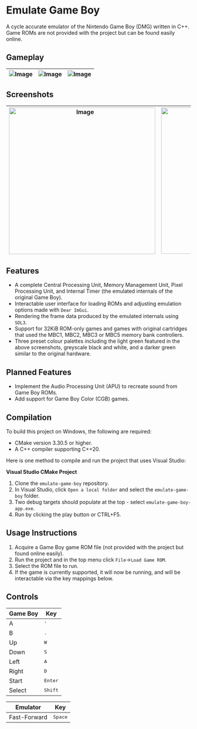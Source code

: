 # Emulate Game Boy

A cycle accurate emulator of the Nintendo Game Boy (DMG) written in C++. Game ROMs are not provided with the project but can be found easily online.

## Gameplay
| ![Image](https://github.com/user-attachments/assets/b55f6f5c-91e9-4e4b-9c8f-3b80293b4ecd) | ![Image](https://github.com/user-attachments/assets/bde64b63-2a41-4dfc-9a43-236feb244979) | ![Image](https://github.com/user-attachments/assets/0300acab-d50c-4fe6-9c85-31351e4e9793) | 
|---------------------------------|---------------------------------|---------------------------------|

## Screenshots
| <img width="399" alt="Image" src="https://github.com/user-attachments/assets/9dbadadd-039c-4363-a377-5190fed293b7" /> | <img width="398" alt="Image" src="https://github.com/user-attachments/assets/57bcda3e-c0d3-4004-b749-548d11c65bae" /> | <img width="395" alt="Image" src="https://github.com/user-attachments/assets/77706150-6746-4ac2-b9af-740071f5e7ee" /> | 
|---------------------------------|---------------------------------|---------------------------------|

## Features
- A complete Central Processing Unit, Memory Management Unit, Pixel Processing Unit, and Internal Timer (the emulated internals of the original Game Boy).
- Interactable user interface for loading ROMs and adjusting emulation options made with ```Dear ImGui```.
- Rendering the frame data produced by the emulated internals using ```SDL3```.
- Support for 32KiB ROM-only games and games with original cartridges that used the MBC1, MBC2, MBC3 or MBC5 memory bank controllers.
- Three preset colour palettes including the light green featured in the above screenshots, greyscale black and white, and a darker green similar to the original hardware.

## Planned Features
- Implement the Audio Processing Unit (APU) to recreate sound from Game Boy ROMs.
- Add support for Game Boy Color (CGB) games. 

## Compilation
To build this project on Windows, the following are required:
- CMake version 3.30.5 or higher.
- A C++ compiler supporting C++20.

Here is one method to compile and run the project that uses Visual Studio:

**Visual Studio CMake Project**
1. Clone the ```emulate-game-boy``` repository.
2. In Visual Studio, click ```Open a local folder``` and select the ```emulate-game-boy``` folder.
3. Two debug targets should populate at the top - select ```emulate-game-boy-app.exe```.
4. Run by clicking the play button or CTRL+F5.

## Usage Instructions
1. Acquire a Game Boy game ROM file (not provided with the project but found online easily).
2. Run the project and in the top menu click ```File```->```Load Game ROM```.
3. Select the ROM file to run.
4. If the game is currently supported, it will now be running, and will be interactable via the key mappings below.

## Controls
| Game Boy | Key |
| --- | --- |
| A | <kbd>'</kbd> |
| B | <kbd>.</kbd> |
| Up | <kbd>W</kbd> |
| Down | <kbd>S</kbd> |
| Left | <kbd>A</kbd> |
| Right | <kbd>D</kbd> |
| Start | <kbd>Enter</kbd> |
| Select | <kbd>Shift</kbd> |

| Emulator | Key |
| --- | --- |
| Fast-Forward | <kbd>Space</kbd> |
